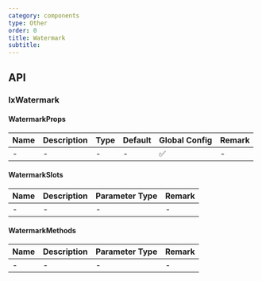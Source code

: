```yaml
---
category: components
type: Other
order: 0
title: Watermark
subtitle:
---
```


## API

### IxWatermark

#### WatermarkProps

| Name | Description | Type | Default | Global Config | Remark |
| --- | --- | --- | --- | --- | --- |
| - | - | - | - | ✅ | - |

#### WatermarkSlots

| Name | Description | Parameter Type | Remark |
| --- | --- | --- | --- |
| - | - | - | - |

#### WatermarkMethods

| Name | Description | Parameter Type | Remark |
| --- | --- | --- | --- |
| - | - | - | - |
